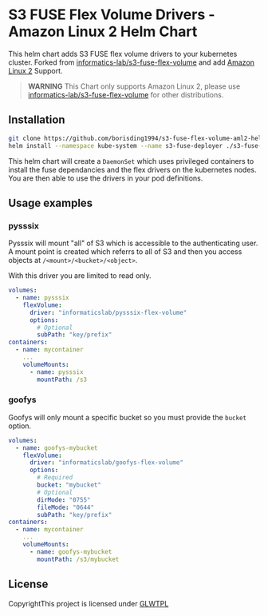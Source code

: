 # S3 FUSE Flex Volume Drivers - Amazon Linux 2 Helm Chart

This helm chart adds S3 FUSE flex volume drivers to your kubernetes cluster. Forked from [informatics-lab/s3-fuse-flex-volume](https://github.com/informatics-lab/s3-fuse-flex-volume) and add [Amazon Linux 2](https://aws.amazon.com/amazon-linux-2/) Support.

> **WARNING** This Chart only supports Amazon Linux 2, please use [informatics-lab/s3-fuse-flex-volume](https://github.com/informatics-lab/s3-fuse-flex-volume) for other distributions.

## Installation
```bash
git clone https://github.com/borisding1994/s3-fuse-flex-volume-aml2-helm
helm install --namespace kube-system --name s3-fuse-deployer ./s3-fuse-flex-volume-aml2-helm
```
This helm chart will create a `DaemonSet` which uses privileged containers to install the fuse dependancies and the flex drivers on the kubernetes nodes. You are then able to use the drivers in your pod definitions.

## Usage examples

### pysssix

Pysssix will mount "all" of S3 which is accessible to the authenticating user. A mount point is created which referrs to all of S3 and then you access objects at `/<mount>/<bucket>/<object>`.

With this driver you are limited to read only.

```yaml
volumes:
  - name: pysssix
    flexVolume:
      driver: "informaticslab/pysssix-flex-volume"
      options:
        # Optional
        subPath: "key/prefix"
containers:
  - name: mycontainer
    ...
    volumeMounts:
      - name: pysssix
        mountPath: /s3
```

### goofys

Goofys will only mount a specific bucket so you must provide the `bucket` option.

```yaml
volumes:
  - name: goofys-mybucket
    flexVolume:
      driver: "informaticslab/goofys-flex-volume"
      options:
        # Required
        bucket: "mybucket"
        # Optional
        dirMode: "0755"
        fileMode: "0644"
        subPath: "key/prefix"
containers:
  - name: mycontainer
    ...
    volumeMounts:
      - name: goofys-mybucket
        mountPath: /s3/mybucket
```

## License
CopyrightThis project is licensed under [GLWTPL](./LICENSE)